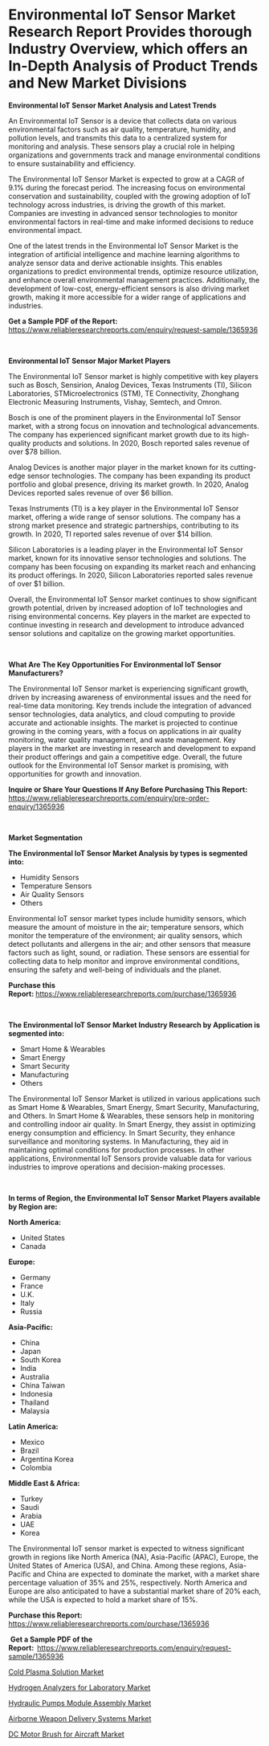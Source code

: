<p><h1>Environmental IoT Sensor Market Research Report Provides thorough Industry Overview, which offers an In-Depth Analysis of Product Trends and New Market Divisions</h1></p><p><strong>Environmental IoT Sensor Market Analysis and Latest Trends</strong></p>
<p><p>An Environmental IoT Sensor is a device that collects data on various environmental factors such as air quality, temperature, humidity, and pollution levels, and transmits this data to a centralized system for monitoring and analysis. These sensors play a crucial role in helping organizations and governments track and manage environmental conditions to ensure sustainability and efficiency.</p><p>The Environmental IoT Sensor Market is expected to grow at a CAGR of 9.1% during the forecast period. The increasing focus on environmental conservation and sustainability, coupled with the growing adoption of IoT technology across industries, is driving the growth of this market. Companies are investing in advanced sensor technologies to monitor environmental factors in real-time and make informed decisions to reduce environmental impact.</p><p>One of the latest trends in the Environmental IoT Sensor Market is the integration of artificial intelligence and machine learning algorithms to analyze sensor data and derive actionable insights. This enables organizations to predict environmental trends, optimize resource utilization, and enhance overall environmental management practices. Additionally, the development of low-cost, energy-efficient sensors is also driving market growth, making it more accessible for a wider range of applications and industries.</p></p>
<p><strong>Get a Sample PDF of the Report:&nbsp;</strong> <a href="https://www.reliableresearchreports.com/enquiry/request-sample/1365936">https://www.reliableresearchreports.com/enquiry/request-sample/1365936</a></p>
<p>&nbsp;</p>
<p><strong>Environmental IoT Sensor Major Market Players</strong></p>
<p><p>The Environmental IoT Sensor market is highly competitive with key players such as Bosch, Sensirion, Analog Devices, Texas Instruments (TI), Silicon Laboratories, STMicroelectronics (STM), TE Connectivity, Zhonghang Electronic Measuring Instruments, Vishay, Semtech, and Omron.</p><p>Bosch is one of the prominent players in the Environmental IoT Sensor market, with a strong focus on innovation and technological advancements. The company has experienced significant market growth due to its high-quality products and solutions. In 2020, Bosch reported sales revenue of over $78 billion.</p><p>Analog Devices is another major player in the market known for its cutting-edge sensor technologies. The company has been expanding its product portfolio and global presence, driving its market growth. In 2020, Analog Devices reported sales revenue of over $6 billion.</p><p>Texas Instruments (TI) is a key player in the Environmental IoT Sensor market, offering a wide range of sensor solutions. The company has a strong market presence and strategic partnerships, contributing to its growth. In 2020, TI reported sales revenue of over $14 billion.</p><p>Silicon Laboratories is a leading player in the Environmental IoT Sensor market, known for its innovative sensor technologies and solutions. The company has been focusing on expanding its market reach and enhancing its product offerings. In 2020, Silicon Laboratories reported sales revenue of over $1 billion.</p><p>Overall, the Environmental IoT Sensor market continues to show significant growth potential, driven by increased adoption of IoT technologies and rising environmental concerns. Key players in the market are expected to continue investing in research and development to introduce advanced sensor solutions and capitalize on the growing market opportunities.</p></p>
<p>&nbsp;</p>
<p><strong>What Are The Key Opportunities For Environmental IoT Sensor Manufacturers?</strong></p>
<p><p>The Environmental IoT Sensor market is experiencing significant growth, driven by increasing awareness of environmental issues and the need for real-time data monitoring. Key trends include the integration of advanced sensor technologies, data analytics, and cloud computing to provide accurate and actionable insights. The market is projected to continue growing in the coming years, with a focus on applications in air quality monitoring, water quality management, and waste management. Key players in the market are investing in research and development to expand their product offerings and gain a competitive edge. Overall, the future outlook for the Environmental IoT Sensor market is promising, with opportunities for growth and innovation.</p></p>
<p><strong>Inquire or Share Your Questions If Any Before Purchasing This Report:</strong> <a href="https://www.reliableresearchreports.com/enquiry/pre-order-enquiry/1365936">https://www.reliableresearchreports.com/enquiry/pre-order-enquiry/1365936</a></p>
<p>&nbsp;</p>
<p><strong>Market Segmentation</strong></p>
<p><strong>The Environmental IoT Sensor Market Analysis by types is segmented into:</strong></p>
<p><ul><li>Humidity Sensors</li><li>Temperature Sensors</li><li>Air Quality Sensors</li><li>Others</li></ul></p>
<p><p>Environmental IoT sensor market types include humidity sensors, which measure the amount of moisture in the air; temperature sensors, which monitor the temperature of the environment; air quality sensors, which detect pollutants and allergens in the air; and other sensors that measure factors such as light, sound, or radiation. These sensors are essential for collecting data to help monitor and improve environmental conditions, ensuring the safety and well-being of individuals and the planet.</p></p>
<p><strong>Purchase this Report:&nbsp;</strong><a href="https://www.reliableresearchreports.com/purchase/1365936">https://www.reliableresearchreports.com/purchase/1365936</a></p>
<p>&nbsp;</p>
<p><strong>The Environmental IoT Sensor Market Industry Research by Application is segmented into:</strong></p>
<p><ul><li>Smart Home & Wearables</li><li>Smart Energy</li><li>Smart Security</li><li>Manufacturing</li><li>Others</li></ul></p>
<p><p>The Environmental IoT Sensor Market is utilized in various applications such as Smart Home & Wearables, Smart Energy, Smart Security, Manufacturing, and Others. In Smart Home & Wearables, these sensors help in monitoring and controlling indoor air quality. In Smart Energy, they assist in optimizing energy consumption and efficiency. In Smart Security, they enhance surveillance and monitoring systems. In Manufacturing, they aid in maintaining optimal conditions for production processes. In other applications, Environmental IoT Sensors provide valuable data for various industries to improve operations and decision-making processes.</p></p>
<p>&nbsp;</p>
<p><strong>In terms of Region, the Environmental IoT Sensor Market Players available by Region are:</strong></p>
<p>
    <p> <strong> North America: </strong>
        <ul>
            <li>United States</li>
            <li>Canada</li>
        </ul>
        </p> 
    <p> <strong> Europe: </strong>
        <ul>
            <li>Germany</li>
            <li>France</li>
            <li>U.K.</li>
            <li>Italy</li>
            <li>Russia</li>
        </ul>
        </p> 
    <p> <strong> Asia-Pacific: </strong>
        <ul>
            <li>China</li>
            <li>Japan</li>
            <li>South Korea</li>
            <li>India</li>
            <li>Australia</li>
            <li>China Taiwan</li>
            <li>Indonesia</li>
            <li>Thailand</li>
            <li>Malaysia</li>
        </ul>
        </p> 
    <p> <strong> Latin America: </strong>
        <ul>
            <li>Mexico</li>
            <li>Brazil</li>
            <li>Argentina Korea</li>
            <li>Colombia</li>
        </ul>
        </p> 
    <p> <strong> Middle East & Africa: </strong>
        <ul>
            <li>Turkey</li>
            <li>Saudi</li>
            <li>Arabia</li>
            <li>UAE</li>
            <li>Korea</li>
        </ul>
    </p>
    </p>
<p><p>The Environmental IoT sensor market is expected to witness significant growth in regions like North America (NA), Asia-Pacific (APAC), Europe, the United States of America (USA), and China. Among these regions, Asia-Pacific and China are expected to dominate the market, with a market share percentage valuation of 35% and 25%, respectively. North America and Europe are also anticipated to have a substantial market share of 20% each, while the USA is expected to hold a market share of 15%.</p></p>
<p><strong>Purchase this Report: </strong><a href="https://www.reliableresearchreports.com/purchase/1365936">https://www.reliableresearchreports.com/purchase/1365936</a></p>
<p>&nbsp;<strong>Get a Sample PDF of the Report:&nbsp;&nbsp;</strong><a href="https://www.reliableresearchreports.com/enquiry/request-sample/1365936">https://www.reliableresearchreports.com/enquiry/request-sample/1365936</a></p>
<p><strong></strong></p>
<p><p><a href="https://medium.com/@sainreportprime/cold-plasma-solution-market-analysis-its-cagr-market-segmentation-and-global-industry-overview-5986c315f502">Cold Plasma Solution Market</a></p><p><a href="https://medium.com/@deirdredavies67/hydrogen-analyzers-for-laboratory-market-furnishes-information-on-market-share-market-trends-and-92c8333cc57c">Hydrogen Analyzers for Laboratory Market</a></p><p><a href="https://medium.com/@deirdredavies67/hydraulic-pumps-module-assembly-market-size-market-outlook-and-market-forecast-2024-to-2031-0434978e7ad5">Hydraulic Pumps Module Assembly Market</a></p><p><a href="https://medium.com/@sainreportprime/analyzing-airborne-weapon-delivery-systems-market-global-industry-perspective-and-forecast-2024-a5d123f6c1d1">Airborne Weapon Delivery Systems Market</a></p><p><a href="https://medium.com/@sainreportprime/dc-motor-brush-for-aircraft-market-insight-market-trends-growth-forecasted-from-2024-to-2031-bdf12133eff5">DC Motor Brush for Aircraft Market</a></p></p>